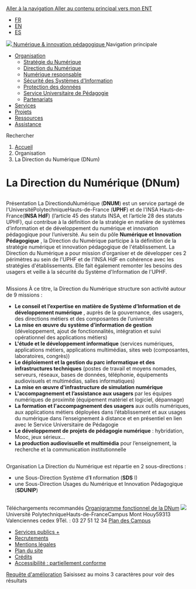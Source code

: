 [ Aller à la navigation ](https://numerique.uphf.fr/organisation/la-direction-du-numerique-dnum#nav) [ Aller au contenu principal ](https://numerique.uphf.fr/organisation/la-direction-du-numerique-dnum#main-content)
[vers mon ENT](https://portail.uphf.fr "vers mon ENT - Espace de travail numérique de l'UPHF - Nouvelle fenêtre")
  * [FR](https://numerique.uphf.fr/organisation/la-direction-du-num%C3%A9rique-dnum)
  * [EN](https://numerique.uphf.fr/en/organisation/digital-department-dnum)
  * [ES](https://numerique.uphf.fr/es/Organizaci%C3%B3n/departamento-digital-dnum)


[ ![](https://numerique.uphf.fr/sites/default/files/UPHF_logo.svg) Numérique & innovation pédagogique ](https://numerique.uphf.fr/ "Accueil - Université Polytechnique Hauts-de-France - Numérique & Innovation Pédagogique")
Navigation principale
  * [Organisation](https://numerique.uphf.fr/organisation/la-direction-du-numerique-dnum "Déplier le menu Organisation")
    * [Stratégie du Numérique](https://numerique.uphf.fr/organisation/strat%C3%A9gie-du-num%C3%A9rique)
    * [Direction du Numérique](https://numerique.uphf.fr/organisation/la-direction-du-num%C3%A9rique-dnum)
    * [Numérique responsable](https://numerique.uphf.fr/organisation/num%C3%A9rique-responsable)
    * [Sécurité des Systèmes d'Information](https://numerique.uphf.fr/organisation/s%C3%A9curit%C3%A9%20des%20syst%C3%A8mes%20d%27information)
    * [Protection des données](https://numerique.uphf.fr/organisation/protection%20des%20donn%C3%A9es)
    * [Service Universitaire de Pédagogie](https://numerique.uphf.fr/organisation/service-universitaire-de-pedagogie)
    * [Partenariats](https://numerique.uphf.fr/organisation/partenariats)
  * [Services](https://numerique.uphf.fr/services)
  * [Projets](https://numerique.uphf.fr/projets)
  * [Ressources](https://numerique.uphf.fr/ressources)
  * [Assistance](https://numerique.uphf.fr/assistance)


Rechercher
  1. [Accueil](https://numerique.uphf.fr/)
  2. Organisation 
  3. La Direction du Numérique (DNum) 


# La Direction du Numérique (DNum)
## 
Présentation
La DirectionduNumérique (**DNUM**) est un service partagé de l'UniversitéPolytechniqueHauts-de-France (**UPHF**) et de l'INSA Hauts-de-France(**INSA HdF**) (l’article 45 des statuts INSA, et l’article 28 des statuts UPHF), qui contribue à la définition de la stratégie en matière de systèmes d’information et de développement du numérique et innovation pédagogique pour l’université. 
Au sein du pôle **Numérique et Innovation Pédagogique** , la Direction du Numérique participe à la définition de la stratégie numérique et innovation pédagogique de l'établissement.
La Direction du Numérique a pour mission d'organiser et de développer ces 2 périmètres au sein de l'UPHF et de l'INSA HdF en cohérence avec les stratégies d'établissements. Elle fait également remonter les besoins des usagers et veille à la sécurité du Système d'Information de l'UPHF.
## 
Missions
À ce titre, la Direction du Numérique structure son activité autour de 9 missions :
  * **Le conseil et l’expertise en matière de Système d’Information et de développement numérique** , auprès de la gouvernance, des usagers, des directions métiers et des composantes de l’université
  * **La mise en œuvre du système d’information de gestion** (développement, ajout de fonctionnalités, intégration et suivi opérationnel des applications métiers)
  * **L'étude et le développement informatique** (services numériques, applications métiers, applications multimédias, sites web (composantes, laboratoires, congrès))
  * **Le déploiement et la gestion du parc informatique et des infrastructures techniques** (postes de travail et moyens nomades, serveurs, réseaux, bases de données, téléphonie, équipements audiovisuels et multimédias, salles informatiques)
  * **La mise en œuvre d'infrastructure de simulation numérique**
  * **L'accompagnement et l’assistance aux usagers** par les équipes numériques de proximité (équipement matériel et logiciel, dépannage)
  * **La formation et l'accompagnement des usagers** aux outils numériques, aux applications métiers déployées dans l’établissement et aux usages du numérique dans l’enseignement à distance et en présentiel en lien avec le Service Universitaire de Pédagogie
  * **Le développement de projets de pédagogie numérique** : hybridation, Mooc, jeux sérieux…
  * **La production audiovisuelle et multimédia** pour l’enseignement, la recherche et la communication institutionnelle


## 
Organisation
La Direction du Numérique est répartie en 2 sous-directions :
  * une Sous-Direction Système d'**I** nformation (**SDS** I)
  * une Sous-Direction Usages du Numérique et Innovation Pédagogique (**SDUNIP**)


## 
Téléchargements recommandés
[Organigramme fonctionnel de la DNum](https://numerique.uphf.fr/sites/default/files/2023-09/organigramme%20fonctionnel%20%20DN%202.pdf "vers le document en pdf - nouvelle fenêtre")
![](https://numerique.uphf.fr/sites/default/files/UPHF_logo.svg)
Université PolytechniqueHauts-de-FranceCampus Mont Houy59313 Valenciennes cedex 9Tél. : 03 27 51 12 34
[Plan des Campus](https://www.uphf.fr/plan-site)
  * [Services publics +](https://www.uphf.fr/luphf-sengage-dans-services-publics)
  * [Recrutements](https://numerique.uphf.fr/on-recrute)
  * [Mentions légales](https://numerique.uphf.fr/mentions-légales)
  * [Plan du site](https://numerique.uphf.fr/sitemap)
  * [Crédits](https://numerique.uphf.fr/crédits)
  * [Accessibilité : partiellement conforme](https://numerique.uphf.fr/accessibilité)


[Requête d'amélioration](https://www.uphf.fr/requete-damelioration)
Saisissez au moins 3 caractères pour voir des résultats
